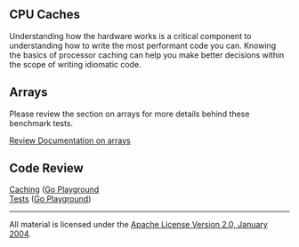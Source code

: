 ## CPU Caches

Understanding how the hardware works is a critical component to understanding how to write the most performant code you can. Knowing the basics of processor caching can help you make better decisions within the scope of writing idiomatic code.

## Arrays
Please review the section on arrays for more details behind these benchmark tests.

[Review Documentation on arrays](../../../language/arrays/README.md)

## Code Review

[Caching](caching.go) ([Go Playground](https://play.golang.org/p/EwKGhHOYKtR)  
[Tests](caching_test.go) ([Go Playground](https://play.golang.org/p/i0qOj3uuNOs))
___
All material is licensed under the [Apache License Version 2.0, January 2004](http://www.apache.org/licenses/LICENSE-2.0).
